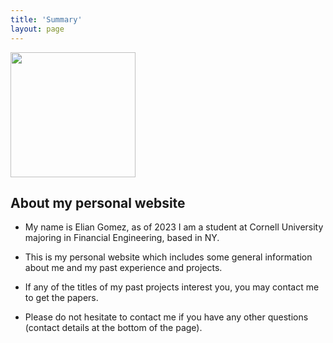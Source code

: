 ```yaml
--- 
title: 'Summary'
layout: page
---
```



<img src="https://user-images.githubusercontent.com/130064024/230410271-c7a1dcac-3d5b-4cee-8d91-8f86f3b8d74c.png" width="200" height="200">

## About my personal website

- My name is Elian Gomez, as of 2023 I am a student at Cornell University majoring in Financial Engineering, based in NY.

- This is my personal website which includes some general information about me and my past experience and projects.

- If any of the titles of my past projects interest you, you may contact me to get the papers.

- Please do not hesitate to contact me if you have any other questions (contact details at the bottom of the page).



